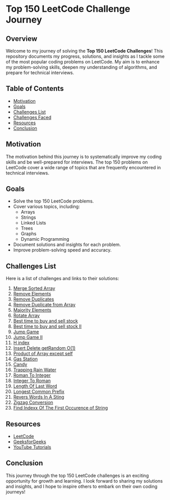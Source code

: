 # Top 150 LeetCode Challenge Journey

## Overview

Welcome to my journey of solving the **Top 150 LeetCode Challenges**! This repository documents my progress, solutions, and insights as I tackle some of the most popular coding problems on LeetCode. My aim is to enhance my problem-solving skills, deepen my understanding of algorithms, and prepare for technical interviews.

## Table of Contents

- [Motivation](#motivation)
- [Goals](#goals)
- [Challenges List](#challenges-list)
- [Challenges Faced](#challenges-faced)
- [Resources](#resources)
- [Conclusion](#conclusion)

## Motivation

The motivation behind this journey is to systematically improve my coding skills and be well-prepared for interviews. The top 150 problems on LeetCode cover a wide range of topics that are frequently encountered in technical interviews.

## Goals

- Solve the top 150 LeetCode problems.
- Cover various topics, including:
  - Arrays
  - Strings
  - Linked Lists
  - Trees
  - Graphs
  - Dynamic Programming
- Document solutions and insights for each problem.
- Improve problem-solving speed and accuracy.


## Challenges List

Here is a list of challenges and links to their solutions:

1. [Merge Sorted Array](https://github.com/Abel-alx-github/LeetCodeChallenge/blob/main/day1mergeSortedArray-easy.js)
2. [Remove Elements](https://github.com/Abel-alx-github/LeetCodeChallenge/blob/main/day2removeElement-easy.js)
3. [Remove Duplicates](https://github.com/Abel-alx-github/LeetCodeChallenge/blob/main/day3removeDuplicate-easy.js)
4. [Remove Duplicate from Array](https://github.com/Abel-alx-github/LeetCodeChallenge/blob/main/day4removeDuplicates-medium.js)
5. [Majority Elements](https://github.com/Abel-alx-github/LeetCodeChallenge/blob/main/day5majorityElement-easy.js)
6. [Rotate Array](https://github.com/Abel-alx-github/LeetCodeChallenge/blob/main/day6rotate-medium.js)
7. [Best time to buy and sell stock](https://github.com/Abel-alx-github/LeetCodeChallenge/blob/main/day7bestTimeToBuyAndSellStock-easy.js)
8. [Best time to buy and sell stock II](https://github.com/Abel-alx-github/LeetCodeChallenge/blob/main/day8bestTimeToBuyAndSell-medium.js)
9. [Jump Game](https://github.com/Abel-alx-github/LeetCodeChallenge/blob/main/day9jumpGame-medium.js)
10. [Jump Game II](https://github.com/Abel-alx-github/LeetCodeChallenge/blob/main/day10jumpGame-II-medium.js)
11. [H index](https://github.com/Abel-alx-github/LeetCodeChallenge/blob/main/day11hIndex-medium.js)
12. [Insert Delete getRandom O(1)](https://github.com/Abel-alx-github/LeetCodeChallenge/blob/main/day12insertDeleteGetRandom-medium.js)
13. [Product of Array except self](https://github.com/Abel-alx-github/LeetCodeChallenge/blob/main/day13productOfArrayExceptSelf-medium.js)
14. [Gas Station](https://github.com/Abel-alx-github/LeetCodeChallenge/blob/main/day14gasStation-medium.js)
15. [Candy](https://github.com/Abel-alx-github/LeetCodeChallenge/blob/main/day15Candy-hard.js)
16. [Trapping Rain Water](https://github.com/Abel-alx-github/LeetCodeChallenge/blob/main/day16trappingRainWater-hard.js)
17. [Roman To Integer](https://github.com/Abel-alx-github/LeetCodeChallenge/blob/main/day17RomanToInteger-easy.js)
18. [Integer To Roman](https://github.com/Abel-alx-github/LeetCodeChallenge/blob/main/day18integerToRoman-medium.js)
19. [Length Of Last Word](https://github.com/Abel-alx-github/LeetCodeChallenge/blob/main/day19lengthOfLastWord-easy.js)
20. [Longest Common Prefix](https://github.com/Abel-alx-github/LeetCodeChallenge/blob/main/day20longestCommonPrefix-easy.js)
21. [Revers Words In A Sting](https://github.com/Abel-alx-github/LeetCodeChallenge/blob/main/day21reverseWordsInString-medium.js)
22. [Zigzag Conversion](https://github.com/Abel-alx-github/LeetCodeChallenge/blob/main/day22zigzagConversion-medium.js)
23. [Find Indexx Of The First Occurence of String](https://github.com/Abel-alx-github/LeetCodeChallenge/blob/main/day23findIndexOfTheFirstOcuurencString-easy.js)
## Resources

- [LeetCode](https://leetcode.com)
- [GeeksforGeeks](https://www.geeksforgeeks.org)
- [YouTube Tutorials](https://www.youtube.com)

## Conclusion

This journey through the top 150 LeetCode challenges is an exciting opportunity for growth and learning. I look forward to sharing my solutions and insights, and I hope to inspire others to embark on their own coding journeys!

